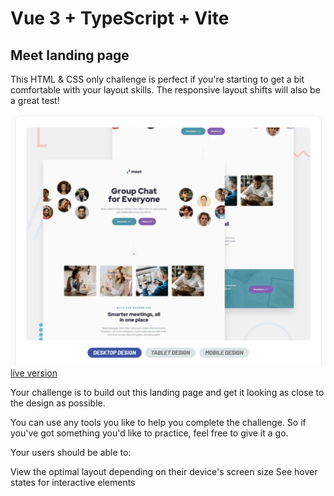 # Vue 3 + TypeScript + Vite
## Meet landing page

This HTML & CSS only challenge is perfect if you're starting to get a bit comfortable with your layout skills. The responsive layout shifts will also be a great test!

![Design](landing-page-screen.png)
[live version]()

Your challenge is to build out this landing page and get it looking as close to the design as possible.

You can use any tools you like to help you complete the challenge. So if you've got something you'd like to practice, feel free to give it a go.

Your users should be able to:

View the optimal layout depending on their device's screen size
See hover states for interactive elements
